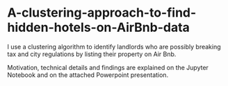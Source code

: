 # A-clustering-approach-to-find-hidden-hotels-on-AirBnb-data
I use a clustering algorithm to identify landlords who are possibly breaking tax and city regulations by listing their property on Air Bnb.

Motivation, technical details and findings are explained on the Jupyter Notebook and on the attached Powerpoint presentation. 
